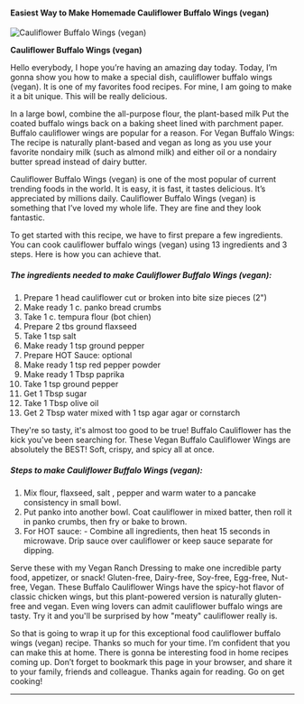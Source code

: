             

#### Easiest Way to Make Homemade Cauliflower Buffalo Wings (vegan)

![Cauliflower Buffalo Wings (vegan)](https://img-global.cpcdn.com/recipes/b5f50d7555413926/751x532cq70/cauliflower-buffalo-wings-vegan-recipe-main-photo.jpg)

**Cauliflower Buffalo Wings (vegan)**

Hello everybody, I hope you’re having an amazing day today. Today, I’m gonna show you how to make a special dish, cauliflower buffalo wings (vegan). It is one of my favorites food recipes. For mine, I am going to make it a bit unique. This will be really delicious.

In a large bowl, combine the all-purpose flour, the plant-based milk Put the coated buffalo wings back on a baking sheet lined with parchment paper. Buffalo cauliflower wings are popular for a reason. For Vegan Buffalo Wings: The recipe is naturally plant-based and vegan as long as you use your favorite nondairy milk (such as almond milk) and either oil or a nondairy butter spread instead of dairy butter.

Cauliflower Buffalo Wings (vegan) is one of the most popular of current trending foods in the world. It is easy, it is fast, it tastes delicious. It’s appreciated by millions daily. Cauliflower Buffalo Wings (vegan) is something that I’ve loved my whole life. They are fine and they look fantastic.

To get started with this recipe, we have to first prepare a few ingredients. You can cook cauliflower buffalo wings (vegan) using 13 ingredients and 3 steps. Here is how you can achieve that.

##### The ingredients needed to make Cauliflower Buffalo Wings (vegan):

1.  Prepare 1 head cauliflower cut or broken into bite size pieces (2")
2.  Make ready 1 c. panko bread crumbs
3.  Take 1 c. tempura flour (bot chien)
4.  Prepare 2 tbs ground flaxseed
5.  Take 1 tsp salt
6.  Make ready 1 tsp ground pepper
7.  Prepare HOT Sauce: optional
8.  Make ready 1 tsp red pepper powder
9.  Make ready 1 Tbsp paprika
10.  Take 1 tsp ground pepper
11.  Get 1 Tbsp sugar
12.  Take 1 Tbsp olive oil
13.  Get 2 Tbsp water mixed with 1 tsp agar agar or cornstarch

They're so tasty, it's almost too good to be true! Buffalo Cauliflower has the kick you've been searching for. These Vegan Buffalo Cauliflower Wings are absolutely the BEST! Soft, crispy, and spicy all at once.

##### Steps to make Cauliflower Buffalo Wings (vegan):

1.  Mix flour, flaxseed, salt , pepper and warm water to a pancake consistency in small bowl.
2.  Put panko into another bowl. Coat cauliflower in mixed batter, then roll it in panko crumbs, then fry or bake to brown.
3.  For HOT sauce: - Combine all ingredients, then heat 15 seconds in microwave. Drip sauce over cauliflower or keep sauce separate for dipping.

Serve these with my Vegan Ranch Dressing to make one incredible party food, appetizer, or snack! Gluten-free, Dairy-free, Soy-free, Egg-free, Nut-free, Vegan. These Buffalo Cauliflower Wings have the spicy-hot flavor of classic chicken wings, but this plant-powered version is naturally gluten-free and vegan. Even wing lovers can admit cauliflower buffalo wings are tasty. Try it and you'll be surprised by how "meaty" cauliflower really is.

So that is going to wrap it up for this exceptional food cauliflower buffalo wings (vegan) recipe. Thanks so much for your time. I’m confident that you can make this at home. There is gonna be interesting food in home recipes coming up. Don’t forget to bookmark this page in your browser, and share it to your family, friends and colleague. Thanks again for reading. Go on get cooking!

* * *